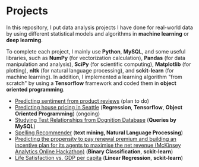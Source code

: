 # Projects

In this repository, I put data analysis projects I have done for real-world data by using different statistical models and algorithms in **machine learning** or **deep learning**. 

To complete each project, I mainly use **Python**, **MySQL**, and some useful libraries, such as **NumPy** (for vectorization calculation), **Pandas** (for data manipulation and analysis), **SciPy** (for scientific computing), **Matplotlib** (for plotting), **nltk** (for natural language processing), and **sckit-learn** (for machine learning). In addition, I implemented a learning algorithm "from scratch" by using a **Tensorflow** framework and coded them in **object oriented programming**.


- [Predicting sentiment from product reviews](https://github.com/hsuanhao/Projects/tree/master/Predicting%20sentiment%20from%20product%20reviews) (plan to do)
- [Predicting house pricing in Seattle](https://github.com/hsuanhao/Projects/tree/master/Predicting%20house%20pricing%20in%20Seattle) (**Regression**, **Tensorflow**, **Object Oriented Programming**) (ongoing)
- [Studying Test Relationships from Dognition Database](https://github.com/hsuanhao/Projects/tree/master/Studying%20Test%20Relationships%20from%20Dognition%20Database) (**Queries by MySQL**) 
- [Spelling Recommender](https://github.com/hsuanhao/Projects/tree/master/Spelling_Recommender) (**text mining, Natural Language Processing**)
- [Predicting the propensity to pay renewal premium and building an incentive plan for its agents to maximise the net revenue (McKinsey Analytics Online Hackathon)](https://github.com/hsuanhao/Projects/tree/master/Predicting%20the%20propensity%20to%20pay%20renewal%20premium) (**Binary Classification**, **sckit-learn**)
- [Life Satisfaction vs. GDP per capita](https://github.com/hsuanhao/Projects/tree/master/Life_satisfaction_vs_GDP) (**Linear Regression**, **sckit-learn**)
